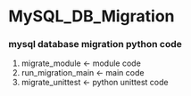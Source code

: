 # MySQL_DB_Migration
### mysql database migration python code

1. migrate_module <- module code
2. run_migration_main <- main code
3. migrate_unittest <- python unittest code
